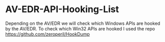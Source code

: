 # AV-EDR-API-Hooking-List
Depending on the AV/EDR we will check which Windows APIs are hooked by the AV/EDR. To check which Win32 APIs are hooked I used the repo https://github.com/zeroperil/HookDump
